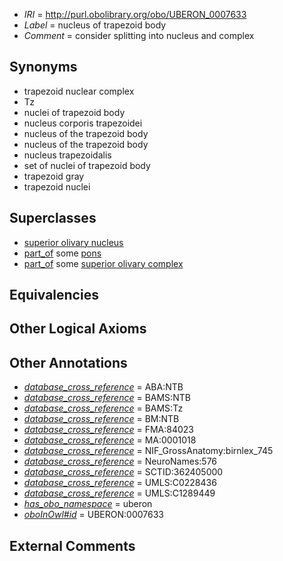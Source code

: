  * *IRI* = http://purl.obolibrary.org/obo/UBERON_0007633
 * *Label* = nucleus of trapezoid body
 * *Comment* = consider splitting into nucleus and complex

## Synonyms

 * trapezoid nuclear complex
 * Tz
 * nuclei of trapezoid body
 * nucleus corporis trapezoidei
 * nucleus of the trapezoid body
 * nucleus of the trapezoid body
 * nucleus trapezoidalis
 * set of nuclei of trapezoid body
 * trapezoid gray
 * trapezoid nuclei

## Superclasses

 * [superior olivary nucleus](../../UBERON/47/UBERON_0007247.md)
 * [part_of](../../BFO/50/BFO_0000050.md) some [pons](../../UBERON/88/UBERON_0000988.md)
 * [part_of](../../BFO/50/BFO_0000050.md) some [superior olivary complex](../../UBERON/28/UBERON_0002128.md)

## Equivalencies


## Other Logical Axioms


## Other Annotations

 * *[database_cross_reference](../../ef/oboInOwl#hasDbXref.md)* = ABA:NTB
 * *[database_cross_reference](../../ef/oboInOwl#hasDbXref.md)* = BAMS:NTB
 * *[database_cross_reference](../../ef/oboInOwl#hasDbXref.md)* = BAMS:Tz
 * *[database_cross_reference](../../ef/oboInOwl#hasDbXref.md)* = BM:NTB
 * *[database_cross_reference](../../ef/oboInOwl#hasDbXref.md)* = FMA:84023
 * *[database_cross_reference](../../ef/oboInOwl#hasDbXref.md)* = MA:0001018
 * *[database_cross_reference](../../ef/oboInOwl#hasDbXref.md)* = NIF_GrossAnatomy:birnlex_745
 * *[database_cross_reference](../../ef/oboInOwl#hasDbXref.md)* = NeuroNames:576
 * *[database_cross_reference](../../ef/oboInOwl#hasDbXref.md)* = SCTID:362405000
 * *[database_cross_reference](../../ef/oboInOwl#hasDbXref.md)* = UMLS:C0228436
 * *[database_cross_reference](../../ef/oboInOwl#hasDbXref.md)* = UMLS:C1289449
 * *[has_obo_namespace](../../ce/oboInOwl#hasOBONamespace.md)* = uberon
 * *[oboInOwl#id](../../id/oboInOwl#id.md)* = UBERON:0007633

## External Comments


